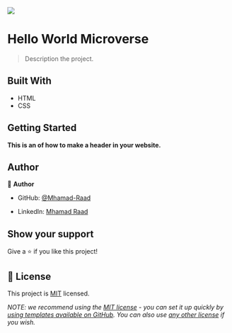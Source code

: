 ![](https://img.shields.io/badge/Microverse-blueviolet)

# Hello World Microverse

> Description the project.


## Built With

- HTML
- CSS


## Getting Started

**This is an of how to make a header in your website.**








## Author

👤 **Author**

- GitHub: [@Mhamad-Raad](https://github.com/Mhamad-Raad/)

- LinkedIn: [Mhamad Raad](https://www.linkedin.com/in/mhamad-raad-446a75227/)



## Show your support

Give a ⭐️ if you like this project!

## 📝 License

This project is [MIT](./LICENSE) licensed.

_NOTE: we recommend using the [MIT license](https://choosealicense.com/licenses/mit/) - you can set it up quickly by [using templates available on GitHub](https://docs.github.com/en/communities/setting-up-your-project-for-healthy-contributions/adding-a-license-to-a-repository). You can also use [any other license](https://choosealicense.com/licenses/) if you wish._
